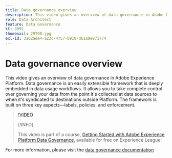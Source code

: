 ```yaml
---
title: Data governance overview
description: This video gives an overview of data governance in Adobe Experience Platform. Data governance is an easily extensible framework that is deeply embedded in data usage workflows. It allows you to take complete control over governing your data from the point it's collected at data sources to when it's syndicated to destinations outside Platform. The framework is built on three key aspects&mdash;labels, policies, and enforcement.
role: Data Architect
feature: Data Governance
kt: 3991
thumbnail: 29708.jpg
exl-id: 3a02aee4-a23c-4757-b910-d61a9e871774
---
```

# Data governance overview

This video gives an overview of data governance in Adobe Experience Platform. Data governance is an easily extensible framework that is deeply embedded in data usage workflows. It allows you to take complete control over governing your data from the point it's collected at data sources to when it's syndicated to destinations outside Platform. The framework is built on three key aspects&mdash;labels, policies, and enforcement.

>[!VIDEO](https://video.tv.adobe.com/v/29708?quality=12&learn=on)

>[!INFO]
>
> This video is part of a course, [Getting Started with Adobe Experience Platform Data Governance](https://experienceleague.adobe.com/?recommended=ExperiencePlatform-D-1-2021.1.dgov.gs), available for free on Experience League!

For  more information, please visit the [data governance documentation](https://experienceleague.adobe.com/docs/experience-platform/data-governance/home.html)


